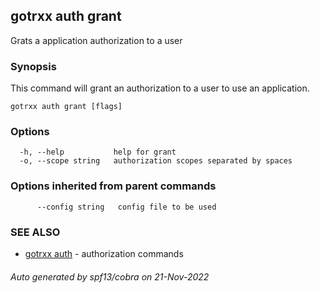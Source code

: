 ## gotrxx auth grant

Grats a application authorization to a user

### Synopsis

This command will grant an authorization to a user to use an application.

```
gotrxx auth grant [flags]
```

### Options

```
  -h, --help           help for grant
  -o, --scope string   authorization scopes separated by spaces
```

### Options inherited from parent commands

```
      --config string   config file to be used
```

### SEE ALSO

* [gotrxx auth](gotrxx_auth.md)	 - authorization commands

###### Auto generated by spf13/cobra on 21-Nov-2022
